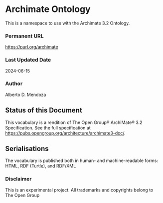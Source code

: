 # Archimate Ontology
This is a namespace to use with the Archimate 3.2 Ontology.  

### Permanent URL
  https://purl.org/archimate
### Last Updated Date
  2024-06-15
### Author
  Alberto D. Mendoza

## Status of this Document
This vocabulary is a rendition of The Open Group® ArchiMate® 3.2 Specification. See the full specification at https://pubs.opengroup.org/architecture/archimate3-doc/. 

## Serialisations
The vocabulary is published both in human- and machine-readable forms: HTML, RDF (Turtle), and RDF/XML  

### Disclaimer
This is an experimental project.  All trademarks and copyrights belong to The Open Group
